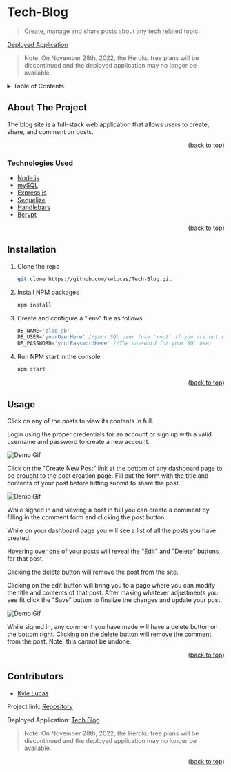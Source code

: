 # Tech-Blog
> Create, manage and share posts about any tech related topic.

[Deployed Application](https://sheltered-escarpment-82934.herokuapp.com/)
> Note: On November 28th, 2022, the Heroku free plans will be discontinued and the deployed application may no longer be available.

<div id="top"></div>

<!-- TABLE OF CONTENTS -->
<details>
  <summary>Table of Contents</summary>
  <ol>
    <li>
      <a href="#about-the-project">About The Project</a>
      <ul>
        <li><a href="#technologies-used">Technologies Used</a></li>
      </ul>
    </li>
    <li><a href="#installation">Installation</a></li>
    <li><a href="#usage">Usage</a></li>
    <li><a href="#contributors">Contributors</a></li>
  </ol>
</details>



<!-- ABOUT THE PROJECT -->
## About The Project

The blog site is a full-stack web application that allows users to create, share, and comment on posts.

<p align="right">(<a href="#top">back to top</a>)</p>

### Technologies Used

* [Node.js](https://nodejs.org/en/)
* [mySQL](https://mysql.com/)
* [Express.js](https://expressjs.com/)
* [Sequelize](https://sequelize.org/)
* [Handlebars](https://handlebarsjs.com/)
* [Bcrypt](https://www.npmjs.com/package/bcrypt)


<p align="right">(<a href="#top">back to top</a>)</p>

## Installation

1. Clone the repo
   ```sh
   git clone https://github.com/kwlucas/Tech-Blog.git
   ```
2. Install NPM packages
   ```sh
   npm install
   ```
4. Create and configure a ".env" file as follows.
   ```js
   DB_NAME='blog_db'
   DB_USER='yourUserHere' //your SQL user (use 'root' if you are not sure of another user you can use)
   DB_PASSWORD='yourPasswordHere' //The password for your SQL user
   ```
3. Run NPM start in the console
    ```sh
    npm start
    ```
<p align="right">(<a href="#top">back to top</a>)</p>



<!-- USAGE EXAMPLES -->
## Usage

Click on any of the posts to view its contents in full.

Login using the proper credentials for an account or sign up with a valid username and password to create a new account.

![Demo Gif](./public/images/TechBlogDemo1.gif)

Click on the "Create New Post" link at the bottom of any dashboard page to be brought to the post creation page.
Fill out the form with the title and contents of your post before hitting submit to share the post.

![Demo Gif](./public/images/TechBlogDemo2.gif)

While signed in and viewing a post in full you can create a comment by filling in the comment form and clicking the post button.

While on your dashboard page you will see a list of all the posts you have created.

Hovering over one of your posts will reveal the "Edit" and "Delete" buttons for that post.

Clicking the delete button will remove the post from the site.

Clicking on the edit button will bring you to a page where you can modify the title and contents of that post. After making whatever adjustments you see fit click the "Save" button to finalize the changes and update your post.

![Demo Gif](./public/images/TechBlogDemo3.gif)

While signed in, any comment you have made will have a delete button on the bottom right. Clicking on the delete button will remove the comment from the post. Note, this cannot be undone.


<p align="right">(<a href="#top">back to top</a>)</p>



<!-- CONTACT -->
## Contributors

* [Kyle Lucas](https://github.com/kwlucas)

Project link: [Repository](https://github.com/kwlucas/Tech-Blog)

Deployed Application: [Tech Blog](https://sheltered-escarpment-82934.herokuapp.com/)

> Note: On November 28th, 2022, the Heroku free plans will be discontinued and the deployed application may no longer be available.

<p align="right">(<a href="#top">back to top</a>)</p>
